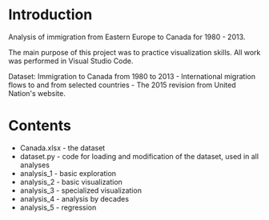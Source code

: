 # Introduction

Analysis of immigration from Eastern Europe to Canada for 1980 - 2013.

The main purpose of this project was to practice visualization skills. All work was performed in Visual Studio Code.

Dataset: Immigration to Canada from 1980 to 2013 - International migration flows to and from selected countries - The 2015 revision from United Nation's website.

# Contents

- Canada.xlsx - the dataset
- dataset.py - code for loading and modification of the dataset, used in all analyses
- analysis_1 - basic exploration
- analysis_2 - basic visualization
- analysis_3 - specialized visualization
- analysis_4 - analysis by decades
- analysis_5 - regression
